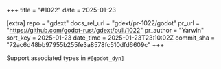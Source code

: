 +++
title = "#1022"
date = 2025-01-23

[extra]
repo = "gdext"
docs_rel_url = "gdext/pr-1022/godot"
pr_url = "https://github.com/godot-rust/gdext/pull/1022"
pr_author = "Yarwin"
sort_key = 2025-01-23
date_time = 2025-01-23T23:10:02Z
commit_sha = "72ac6d48bb97955b255fe3a8578fc510dfd6609c"
+++

Support associated types in `#[godot_dyn]`
